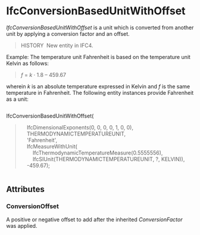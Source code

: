 # IfcConversionBasedUnitWithOffset

_IfcConversionBasedUnitWithOffset_ is a unit which is converted from another unit by applying a conversion factor and an offset.

> HISTORY&nbsp; New entity in IFC4.

Example: The temperature unit Fahrenheit is based on the temperature unit Kelvin as follows:

> _f_&nbsp;=&nbsp;_k_&nbsp;&middot;&nbsp;1.8&nbsp;&ndash;&nbsp;459.67

wherein _k_ is an absolute temperature expressed in Kelvin and _f_ is the same temperature in Fahrenheit. The following entity instances provide Fahrenheit as a unit:

> 
> ```
> 
IfcConversionBasedUnitWithOffset(  
> &nbsp;&nbsp;&nbsp;&nbsp;IfcDimensionalExponents(0, 0, 0, 0, 1, 0, 0),  
> &nbsp;&nbsp;&nbsp;&nbsp;THERMODYNAMICTEMPERATUREUNIT,  
> &nbsp;&nbsp;&nbsp;&nbsp;'Fahrenheit',  
> &nbsp;&nbsp;&nbsp;&nbsp;IfcMeasureWithUnit(  
> &nbsp;&nbsp;&nbsp;&nbsp;&nbsp;&nbsp;&nbsp;&nbsp;IfcThermodynamicTemperatureMeasure(0.5555556),  
> &nbsp;&nbsp;&nbsp;&nbsp;&nbsp;&nbsp;&nbsp;&nbsp;IfcSIUnit(THERMODYNAMICTEMPERATUREUNIT, ?, KELVIN)),  
> &nbsp;&nbsp;&nbsp;&nbsp;-459.67);

> ```

## Attributes

### ConversionOffset
A positive or negative offset to add after the inherited _ConversionFactor_ was applied.
